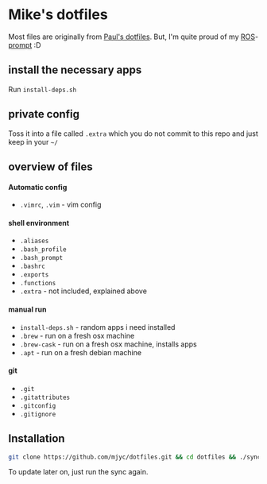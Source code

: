# Mike's dotfiles

Most files are originally from [Paul's dotfiles](https://github.com/paulirish/dotfiles).
But, I'm quite proud of my [ROS](http://www.ros.org/about-ros/)-[prompt](https://github.com/mjyc/dotfiles/blob/master/.bash_prompt#L64-L77) :D

## install the necessary apps

Run `install-deps.sh`

## private config

Toss it into a file called `.extra` which you do not commit to this repo and just keep in your `~/`

## overview of files

####  Automatic config
* `.vimrc`, `.vim` - vim config

#### shell environment
* `.aliases`
* `.bash_profile`
* `.bash_prompt`
* `.bashrc`
* `.exports`
* `.functions`
* `.extra` - not included, explained above

#### manual run
* `install-deps.sh` - random apps i need installed
* `.brew` - run on a fresh osx machine
* `.brew-cask` - run on a fresh osx machine, installs apps
* `.apt` - run on a fresh debian machine

#### git
* `.git`
* `.gitattributes`
* `.gitconfig`
* `.gitignore`

## Installation

```bash
git clone https://github.com/mjyc/dotfiles.git && cd dotfiles && ./sync.sh
```

To update later on, just run the sync again.
